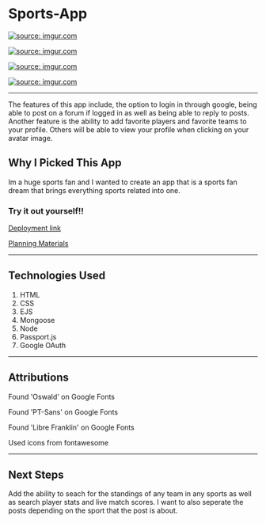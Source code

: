 # Sports-App 

<a href="https://imgur.com/zlhMUd8"><img src="https://i.imgur.com/zlhMUd8.png" title="source: imgur.com" /></a>

<a href="https://imgur.com/sZMgu8H"><img src="https://i.imgur.com/sZMgu8H.png" title="source: imgur.com" /></a>

<a href="https://imgur.com/hdGUipR"><img src="https://i.imgur.com/hdGUipR.png" title="source: imgur.com" /></a>

<a href="https://imgur.com/1mz6KkG"><img src="https://i.imgur.com/1mz6KkG.png" title="source: imgur.com" /></a>

---

The features of this app include, the option to login in through google, being able to post on a forum if logged in as well as being able to reply to posts. Another feature is the ability to add favorite players and favorite teams to your profile. Others will be able to view your profile when clicking on your avatar image. 

## Why I Picked This App 

Im a huge sports fan and I wanted to create an app that is a sports fan dream that brings everything sports related into one. 

### Try it out yourself!!

<a href="https://wg-sports-app.fly.dev">Deployment link</a>

<a href="https://trello.com/invite/b/s7jJnzUc/ATTI4e59a7dc7090bca9c4d78f667fc9efc79F0D99F7/sports-app">Planning Materials</a>

---

## Technologies Used

1. HTML 
2. CSS 
3. EJS
4. Mongoose
5. Node
6. Passport.js 
7. Google OAuth

---

## Attributions

Found 'Oswald' on Google Fonts

Found 'PT-Sans' on Google Fonts

Found 'Libre Franklin' on Google Fonts

Used icons from fontawesome

---
## Next Steps

Add the ability to seach for the standings of any team in any sports as well as search player stats and live match scores. I want to also seperate the posts depending on the sport that the post is about. 

